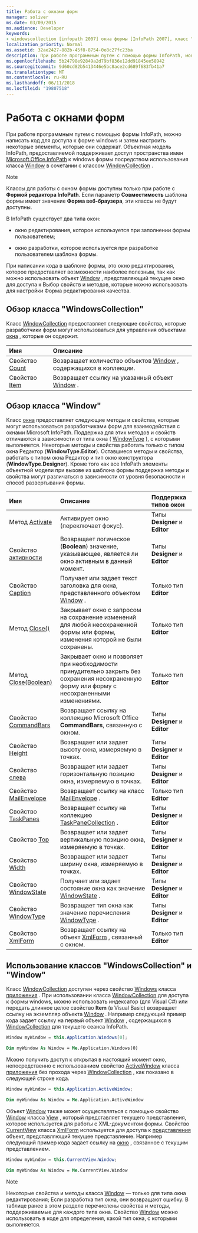 ```yaml
---
title: Работа с окнами форм
manager: soliver
ms.date: 03/09/2015
ms.audience: Developer
keywords:
- windowscollection [infopath 2007] окна формы [InfoPath 2007], класс "Window" [InfoPath 2007]
localization_priority: Normal
ms.assetid: 32ae2427-882b-45f8-8754-0e8c27fc23ba
description: При работе программным путем с помощью формы InfoPath, можно написать код для доступа к форме windows и затем настроить некоторые элементы, которые они содержат. Объектная модель InfoPath, предоставляемой поддерживает доступ пространства имен Microsoft.Office.InfoPath к windows формы посредством использования класса Window в сочетании с классом WindowCollection.
ms.openlocfilehash: 5b24798e92849a2d79bf836e12dd91845ee58942
ms.sourcegitcommit: 9d60cd82b5413446e5bc8ace2cd689f683fb41a7
ms.translationtype: MT
ms.contentlocale: ru-RU
ms.lasthandoff: 06/11/2018
ms.locfileid: "19807518"
---
```

# <a name="work-with-form-windows"></a>Работа с окнами форм

При работе программным путем с помощью формы InfoPath, можно написать код для доступа к форме windows и затем настроить некоторые элементы, которые они содержат. Объектная модель InfoPath, предоставляемой поддерживает доступ пространства имен [Microsoft.Office.InfoPath](https://msdn.microsoft.com/library/Microsoft.Office.InfoPath.aspx) к windows формы посредством использования класса [Window](https://msdn.microsoft.com/library/Microsoft.Office.InfoPath.Window.aspx) в сочетании с классом [WindowCollection](https://msdn.microsoft.com/library/Microsoft.Office.InfoPath.WindowCollection.aspx) . 
  
> [!NOTE]
> Классы для работы с окном формы доступны только при работе с **Формой редактора InfoPath**. Если параметр **Совместимость** шаблона формы имеет значение **Форма веб-браузера**, эти классы не будут доступны. 
  
В InfoPath существует два типа окон:  
  
- окно редактирования, которое используется при заполнении формы пользователем;
    
- окно разработки, которое используется при разработке пользователем шаблона формы.
    
При написании кода в шаблоне формы, это окно редактирования, которое предоставляет возможности наиболее полезным, так как можно использовать объект [Window](https://msdn.microsoft.com/library/Microsoft.Office.InfoPath.Window.aspx) , представляющий текущее окно для доступа к Выбор свойств и методов, которые можно использовать для настройки Форма редактирования качества. 
  
## <a name="overview-of-the-windowscollection-class"></a>Обзор класса "WindowsCollection"

Класс [WindowCollection](https://msdn.microsoft.com/library/Microsoft.Office.InfoPath.WindowCollection.aspx) предоставляет следующие свойства, которые разработчики форм могут использоваться для управления объектами [окна](https://msdn.microsoft.com/library/Microsoft.Office.InfoPath.Window.aspx) , которые он содержит. 
  
|**Имя**|**Описание**|
|:-----|:-----|
|Свойство [Count](https://msdn.microsoft.com/library/Microsoft.Office.InfoPath.WindowCollection.Count.aspx)  <br/> |Возвращает количество объектов [Window](https://msdn.microsoft.com/library/Microsoft.Office.InfoPath.Window.aspx) , содержащихся в коллекции.  <br/> |
|Свойство [Item](https://msdn.microsoft.com/library/Microsoft.Office.InfoPath.WindowCollection.Item.aspx)  <br/> |Возвращает ссылку на указанный объект [Window](https://msdn.microsoft.com/library/Microsoft.Office.InfoPath.Window.aspx) .  <br/> |
   
## <a name="overview-of-the-window-class"></a>Обзор класса "Window"

Класс [окна](https://msdn.microsoft.com/library/Microsoft.Office.InfoPath.Window.aspx) предоставляет следующие методы и свойства, которые могут использоваться разработчиками форм для взаимодействия с окнами Microsoft InfoPath. Поддержка для этих методов и свойств отличаются в зависимости от типа окна ( [WindowType](https://msdn.microsoft.com/library/Microsoft.Office.InfoPath.WindowType.aspx) ), с которыми выполняется. Некоторые методы и свойства работать только с типом окна Редактор (**WindowType.Editor**). Оставшиеся методы и свойства, работать с типом окна Редактор и тип окно конструктора (**WindowType.Designer**). Кроме того как все InfoPath элементы объектной модели при вызове из шаблона формы поддержка методы и свойства могут различаться в зависимости от уровня безопасности и способ развертывания формы.
  
|**Имя**|**Описание**|**Поддержка типов окон**|
|:-----|:-----|:-----|
|Метод [Activate](https://msdn.microsoft.com/library/Microsoft.Office.InfoPath.Window.Activate.aspx)  <br/> |Активирует окно (переключает фокус).   <br/> |Типы **Designer** и **Editor**  <br/> |
|Свойство [активности](https://msdn.microsoft.com/library/Microsoft.Office.InfoPath.Window.Active.aspx)  <br/> |Возвращает логическое (**Boolean**) значение, указывающее, является ли окно активным в данный момент.  <br/> |Типы **Designer** и **Editor**  <br/> |
|Свойство [Caption](https://msdn.microsoft.com/library/Microsoft.Office.InfoPath.Window.Caption.aspx)  <br/> |Получает или задает текст заголовка для окна, представленного объектом [Window](https://msdn.microsoft.com/library/Microsoft.Office.InfoPath.Window.aspx) .  <br/> |Только тип **Editor**  <br/> |
|Метод [Close()](https://msdn.microsoft.com/library/Microsoft.Office.InfoPath.Window.Close.aspx)  <br/> |Закрывает окно с запросом на сохранение изменений для любой несохраненной формы или формы, изменения которой не были сохранены.  <br/> |Только тип **Editor**  <br/> |
|Метод [Close(Boolean)](https://msdn.microsoft.com/library/Microsoft.Office.InfoPath.Window.Close.aspx)  <br/> |Закрывает окно и позволяет при необходимости принудительно закрыть без сохранения несохраненную форму или форму с несохраненными изменениями.   <br/> |Только тип **Editor**  <br/> |
|Свойство [CommandBars](https://msdn.microsoft.com/library/Microsoft.Office.InfoPath.Window.CommandBars.aspx)  <br/> |Возвращает ссылку на коллекцию Microsoft Office **CommandBars**, связанную с окном.  <br/> |Типы **Designer** и **Editor**  <br/> |
|Свойство [Height](https://msdn.microsoft.com/library/Microsoft.Office.InfoPath.Window.Height.aspx)  <br/> |Возвращает или задает высоту окна, измеряемую в точках.  <br/> |Типы **Designer** и **Editor**  <br/> |
|Свойство [слева](https://msdn.microsoft.com/library/Microsoft.Office.InfoPath.Window.Left.aspx)  <br/> |Возвращает или задает горизонтальную позицию окна, измеряемую в точках.  <br/> |Типы **Designer** и **Editor**  <br/> |
|Свойство [MailEnvelope](https://msdn.microsoft.com/library/Microsoft.Office.InfoPath.Window.MailEnvelope.aspx)  <br/> |Возвращает ссылку на класс [MailEnvelope](https://msdn.microsoft.com/library/Microsoft.Office.InfoPath.MailEnvelope.aspx) .  <br/> |Только тип **Editor**  <br/> |
|Свойство [TaskPanes](https://msdn.microsoft.com/library/Microsoft.Office.InfoPath.Window.TaskPanes.aspx)  <br/> |Возвращает ссылку на коллекцию [TaskPaneCollection](https://msdn.microsoft.com/library/Microsoft.Office.InfoPath.TaskPaneCollection.aspx) .  <br/> |Типы **Designer** и **Editor**  <br/> |
|Свойство [Top](https://msdn.microsoft.com/library/Microsoft.Office.InfoPath.Window.Top.aspx)  <br/> |Возвращает или задает вертикальную позицию окна, измеряемую в точках.  <br/> |Типы **Designer** и **Editor**  <br/> |
|Свойство [Width](https://msdn.microsoft.com/library/Microsoft.Office.InfoPath.Window.Width.aspx)  <br/> |Возвращает или задает ширину окна, измеряемую в точках.  <br/> |Типы **Designer** и **Editor**  <br/> |
|Свойство [WindowState](https://msdn.microsoft.com/library/Microsoft.Office.InfoPath.Window.WindowState.aspx)  <br/> |Получает или задает состояние окна как значение [WindowState](https://msdn.microsoft.com/library/Microsoft.Office.InfoPath.WindowState.aspx) .  <br/> |Типы **Designer** и **Editor**  <br/> |
|Свойство [WindowType](https://msdn.microsoft.com/library/Microsoft.Office.InfoPath.Window.WindowType.aspx)  <br/> |Возвращает тип окна как значение перечисления [WindowType](https://msdn.microsoft.com/library/Microsoft.Office.InfoPath.WindowType.aspx) .  <br/> |Типы **Designer** и **Editor**  <br/> |
|Свойство [XmlForm](https://msdn.microsoft.com/library/Microsoft.Office.InfoPath.Window.XmlForm.aspx)  <br/> |Возвращает ссылку на объект [XmlForm](https://msdn.microsoft.com/library/Microsoft.Office.InfoPath.XmlForm.aspx) , связанный с окном.  <br/> |Только тип **Editor**  <br/> |
   
## <a name="using-the-windowscollection-and-window-classes"></a>Использование классов "WindowsCollection" и "Window"

Класс [WindowCollection](https://msdn.microsoft.com/library/Microsoft.Office.InfoPath.WindowCollection.aspx) доступен через свойство [Windows](https://msdn.microsoft.com/library/Microsoft.Office.InfoPath.Application.Windows.aspx) класса [приложения](https://msdn.microsoft.com/library/Microsoft.Office.InfoPath.Application.aspx) . При использовании класса [WindowCollection](https://msdn.microsoft.com/library/Microsoft.Office.InfoPath.WindowCollection.aspx) для доступа к формы windows, можно использовать индексатор (для Visual C#) или передать длинное целое свойство **Item** (в Visual Basic) возвращает ссылку на экземпляр объекта [Window](https://msdn.microsoft.com/library/Microsoft.Office.InfoPath.Window.aspx) . Например следующий пример кода задает ссылку на первый объект [Window](https://msdn.microsoft.com/library/Microsoft.Office.InfoPath.Window.aspx) , содержащихся в [WindowCollection](https://msdn.microsoft.com/library/Microsoft.Office.InfoPath.WindowCollection.aspx) для текущего сеанса InfoPath. 
  
```cs
Window myWindow = this.Application.Windows[0];
```

```vb
Dim myWindow As Window = Me.Application.Windows(0)
```

Можно получить доступ к открытая в настоящий момент окно, непосредственно с использованием свойство [ActiveWindow](https://msdn.microsoft.com/library/Microsoft.Office.InfoPath.Application.ActiveWindow.aspx) класса [приложения](https://msdn.microsoft.com/library/Microsoft.Office.InfoPath.Application.aspx) без прохода через [WindowCollection](https://msdn.microsoft.com/library/Microsoft.Office.InfoPath.WindowCollection.aspx) , как показано в следующей строке кода. 
  
```cs
Window myWindow = this.Application.ActiveWindow;
```

```vb
Dim myWindow As Window = Me.Application.ActiveWindow
```

Объект [Window](https://msdn.microsoft.com/library/Microsoft.Office.InfoPath.Window.aspx) также может осуществляться с помощью свойство [Window](https://msdn.microsoft.com/library/Microsoft.Office.InfoPath.View.Window.aspx) класса [View](https://msdn.microsoft.com/library/Microsoft.Office.InfoPath.View.aspx) , который представляет текущего представления, которое используется для работы с XML-документом формы. Свойство [CurrentView](https://msdn.microsoft.com/library/Microsoft.Office.InfoPath.XmlForm.CurrentView.aspx) класса [XmlForm](https://msdn.microsoft.com/library/Microsoft.Office.InfoPath.XmlForm.aspx) используется для доступа к [представления](https://msdn.microsoft.com/library/Microsoft.Office.InfoPath.View.aspx) объект, представляющий текущее представление. Например следующий пример кода задает ссылку на [окно](https://msdn.microsoft.com/library/Microsoft.Office.InfoPath.Window.aspx) , связанное с текущим представлением. 
  
```cs
Window myWindow = this.CurrentView.Window;
```

```vb
Dim myWindow As Window = Me.CurrentView.Window
```

> [!NOTE]
> Некоторые свойства и методы класса [Window](https://msdn.microsoft.com/library/Microsoft.Office.InfoPath.Window.aspx) — только для типа окна редактирования; Если разработка тип окна, они возвращают ошибку. В таблице ранее в этом разделе перечислены свойства и методы, поддерживаемые для каждого типа окна. Свойство [Window](https://msdn.microsoft.com/library/Microsoft.Office.InfoPath.Window.aspx) можно использовать в коде для определения, какой тип окна, с которыми выполняется. 
  

